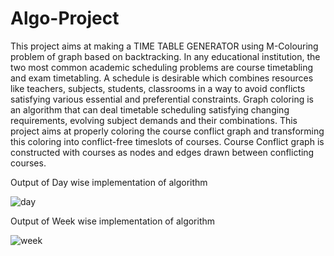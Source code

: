 # Algo-Project

This project aims at making a TIME TABLE GENERATOR using M-Colouring problem of graph based on  backtracking. In any educational institution, the two most common academic scheduling problems are course timetabling and exam timetabling. A schedule is desirable which combines resources like teachers, subjects, students, classrooms in a way to avoid conflicts satisfying various essential and preferential constraints. Graph coloring is an algorithm that can deal timetable scheduling satisfying changing requirements, evolving subject demands and their combinations. This project aims at properly coloring the course conflict graph and transforming this coloring into conflict-free timeslots of courses. Course Conflict graph is constructed with courses as nodes and edges drawn between conflicting courses.

Output of Day wise implementation of algorithm

![day](https://user-images.githubusercontent.com/39831309/57480914-96bf8f80-72be-11e9-8012-d29e9f56501d.PNG)


Output of Week wise implementation of algorithm

![week](https://user-images.githubusercontent.com/39831309/57481212-3f6def00-72bf-11e9-8ffe-e253785ae09d.PNG)

